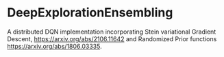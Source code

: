 # DeepExplorationEnsembling

A distributed DQN implementation incorporating Stein variational Gradient Descent, https://arxiv.org/abs/2106.11642 and Randomized Prior functions https://arxiv.org/abs/1806.03335.
